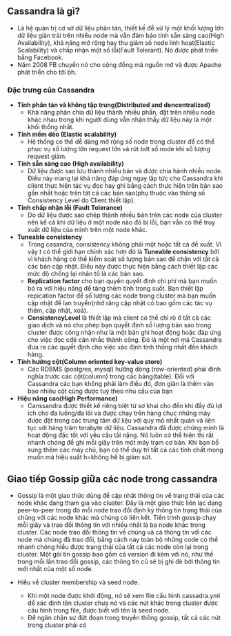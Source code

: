 ## Cassandra là gì?
* Là hệ quản trị cơ sở dữ liệu phân tán, thiết kế để xử lý một khối lượng lớn dữ liệu giàn trải trên nhiều node mà vẫn đảm bảo tính sẵn sàng cao(High Availability), khả năng mở rộng hay thu giảm số node linh hoạt(Elastic Scalability) và chấp nhận một số lỗi(Fault Tolerant). Nó được phát triển bằng Facebook.
* Năm 2008 FB chuyển nó cho cộng đồng mà nguồn mở và được Apache phát triển cho tới bh.

### Đặc trưng của Cassandra
* **Tính phân tán và không tập trung(Distributed and dencentralized)**
    * Khả năng phân chia dữ liệu thành nhiều phần, đặt trên nhiều node khác nhau trong khi người dùng vẫn nhận thấy dữ liệu này là một khối thống nhất.
* **Tính mềm dẻo (Elastic scalability)**
    * Hệ thống có thể dễ dàng mở rộng số node trong cluster để có thể phục vụ số lượng lớn request lớn và rút bớt số node khi số lượng request giảm.
* **Tính sẵn sàng cao (High availability)**
    * Dữ liệu được sao lưu thành nhiều bản và được chia hành nhiều node. Điều này mang lại khả năng đáp ứng ngay lập tức cho Cassandra khi client thực hiện tác vụ đọc hay ghi bằng cách thực hiện trên bản sao gần nhất hoặc trên tát cả các bản sao(phụ thuộc vào thông số Consistency Level do Client thiết lập).
* **Tính chấp nhận lỗi (Fault Tolerance)**
    * Do dữ liệu được sao chép thành nhiều bản trên các node của cluster nên kể cả khi dữ liệu ở một node nào đó bị lỗi, bạn vẫn có thể truy xuất dữ liệu của mình trên một node khác.
* **Tuneable consistency**
    * Trong casandra, consistency không phải một hoặc tất cả đề xuất. Vì vậy t có thể giới hạn chính xác hơn đó là **Tuneable consistency** bởi vì khách hàng có thể kiểm soát số lượng bản sao để chặn với tất cả các bản cập nhật. Điều này được thực hiện bằng cách thiết lập các mức độ chống lại nhân tố là các bản sao.
    * **Replication factor** cho bạn quyền quyết định chi phí mà bạn muốn bỏ ra với hiệu năng để tăng thêm tính trong suốt. Bạn thiết lập repication factor để số lượng các node trong cluster mà bạn muốn cập nhật để lan truyền(nhớ răng cập nhật có bao gồm các tác vụ thêm, cập nhật, xoá).
    * **ConsistencyLevel** là thiết lập mà client có thể chỉ rõ ở tất cả các giao dịch và nó cho phép bạn quyết định số lượng bản sao trong cluster được công nhận như là một bản ghi hoạt động hoặc đáp ứng cho việc đọc cđẻ cân nhắc thành công. Đó là một nơi mà Cassandra đưa ra các quyết định cho việc xác định tính thống nhất đến khách hàng.
* **Tính hướng cột(Column oriented key-value store)**
    * Các RDBMS (postgres, mysql) hướng dòng (row-oriented) phải đinh nghĩa trước các cột(column) trong các bảng(table). Đối với Cassandra các bạn không phải làm điều đó, đơn giản là thêm vào bao nhiêu cột cũng được tuỳ theo nhu cầu của bạn
* **Hiệu năng cao(High Performance)**
    * Canssandra được thiết kế riêng biệt từ sơ khai cho đến khi đầy đủ lợi ích cho đa luồng/đa lõi và được chạy trên hàng chục những máy được đặt trong các trung tâm dữ liệu với quy mô nhất quán và liên tục với hàng trăm terabyte dữ liệu. Cassandra đã được chứng minh là hoạt động đặc tốt với yêu cầu tải nặng. Nó luôn có thể hiện thị rất nhanh chóng để ghi mỗi giây trên một máy trạm cơ bản. Khi bạn bổ sung thêm các máy chủ, bạn có thể duy trì tất cả các tính chất mong muốn mà hiệu suất h=không hề bị giảm sút.

## **Giao tiếp Gossip giữa các node trong cassandra** 
* Gossip là một giao thức dùng để cập nhật thông tin về trạng thái của các node khác đang tham gia vào cluster. Đây là một giao thức liên lạc dạng peer-to-peer trong đó mỗi node trao đổi định kỳ thông tin trạng thái của chúng với các node khác mà chúng có liên kết. Tiến trình gossip chạy mỗi giây và trao đổi thông tin với nhiều nhất là ba node khác trong cluster.
Các node trao đổi thông tin về chúng và cả thông tin với các node mà chúng đã trao đổi, bằng cách này toàn bộ những code có thể nhanh chóng hiểu được trạng thái của tất cả các node còn lại trong cluster. Một gói tin gossip bao gồm cả version đi kèm với nó, như thế trong mỗi lần trao đổi gossip, các thông tin cũ sẽ bị ghi đè bởi thông tin mới nhất của một số node.

* Hiểu về cluster membership và seed node.
    * Khi một node được khởi động, nó sẽ xem file cấu hình cassadra.yml để xác định tên cluster chưa nó và các nút khác trong cluster được cáu hình trong file, được biết với tên là seed node.
    * Để ngăn chặn sự đứt đoạn trong truyền thông gossip, tất cả các nút trong cluster phải có 